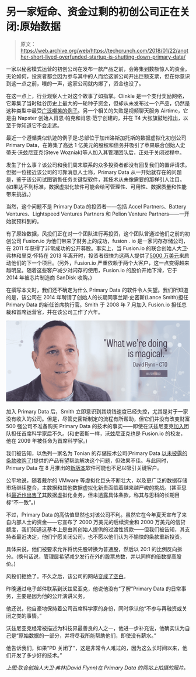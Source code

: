 # 另一家短命、资金过剩的初创公司正在关闭:原始数据

> 原文：<https://web.archive.org/web/https://techcrunch.com/2018/01/22/another-short-lived-overfunded-startup-is-shutting-down-primary-data/>

一家以秘密模式运营的初创公司在发布一款产品之前，会筹集到数额惊人的资金。无论如何，投资者都会因为参与其中的人而给这家公司开出巨额支票，但在你意识到这一点之前，噗的一声，这家公司就内爆了，资金也没了。

在这一点上，行业观察人士对这个故事了如指掌。Clinkle 是一个支付奖励网络，它筹集了当时硅谷历史上最大的一轮种子资金，但却从未发布过一个产品，仍然是这种类型中最受[广泛嘲笑的例子](https://web.archive.org/web/20230316161016/https://www.forbes.com/sites/ryanmac/2016/01/22/clinkle-up-in-smoke-as-investors-want-their-money-back/#39498d55138d)。另一个相关的失败是视频聊天服务 Airtime，它是由 Napster 创始人肖恩·帕克和肖恩·范宁创建的，并在 T4 大张旗鼓地推出，以至于你知道它不会走远。

最近一个遵循类似轨迹的例子是:总部位于加州洛斯加托斯的数据虚拟化初创公司 Primary Data，在筹集了高达 1 亿美元的股权和债务并吸引了苹果联合创始人史蒂夫·沃兹尼亚克(Steve Wozniak)等人加入其管理团队后，正处于关闭过程中。

发生了什么事？该公司和我们周末联系的众多投资者都没有回复我们的置评请求。但据一位接近该公司的可靠消息人士称，Primary Data 从一开始就存在的问题是，鉴于该公司试图销售任务关键型软件，其技术从未像需要的那样引人注目。(如果达不到标准，数据虚拟化软件可能会给可管理性、可用性、数据质量和性能带来挑战。)

当然，这个问题不是 Primary Data 的投资者——包括 Accel Partners、Battery Ventures、Lightspeed Ventures Partners 和 Pelion Venture Partners——一开始就预料到的。

有了原始数据，风投们正在对一个团队进行再投资，这个团队曾通过他们之前的初创公司 Fusion.io 为他们带来了财务上的成功，fusion . io 是一家闪存存储公司，在 2011 年获得了非常成功的公开募股。事实上，当 Fusion.io 的联合创始人大卫·弗林和里克·怀特在 2013 年离开时，投资者很快为这两人提供了[5000 万美元](https://web.archive.org/web/20230316161016/https://venturebeat.com/2013/10/31/primary-data-raises-50m-its-all-about-the-data-not-the-storage/)来启动他们的下一个项目。(另外，Fusion.io 严重依赖于两个大客户，这一点变得越来越明显。随着这些客户减少对闪存的使用，Fusion.io 的股价开始下滑，它于 2014 年被芯片制造商 SanDisk 收购。)

在撰写本文时，我们还不确定为什么 Primary Data 的软件令人失望。我们所知道的是，该公司在 2014 年聘请了创始人的长期同事兰斯·史密斯(Lance Smith)担任 Primary Data 的新任首席执行官。Smith 于 2008 年 7 月加入 Fusion.io 担任总裁和首席运营官，并在该公司工作了六年。

![](img/eff89d108d472caf9c2e60df5773e32f.png)

加入 Primary Data 后，Smith 立即意识到其烧钱速度已经失控，尤其是对于一家没有收入的公司。但是，尽管史密斯制定的流程有所帮助，但它们并没有改变财富 500 强公司不准备购买 Primary Data 的技术的事实——即使在沃兹尼亚克[加入](https://web.archive.org/web/20230316161016/https://venturebeat.com/2014/11/19/steve-wozniak-joins-his-old-fusion-io-friends-at-primary-data-as-chief-scientist/)团队担任首席科学家后不久。(和史密斯一样，沃兹尼亚克也是 Fusion.io 的校友，他在 2009 年被任命为首席科学家。)

我们被告知，以色列一家名为 Tonian 的存储技术公司(Primary Data [以未披露的条款收购了](https://web.archive.org/web/20230316161016/https://www.theregister.co.uk/2013/08/28/tonian_transforms_into_primary_data/))提供的产品有望帮助解决这个问题，但效果不佳。与此同时，Primary Data 在 8 月推出的[新版本](https://web.archive.org/web/20230316161016/https://siliconangle.com/blog/2017/08/03/primary-data-lands-40m-fuel-chase-data-management-leadership/)软件可能也不足以吸引关键客户。

公平地说，随着戴尔的 VMware 等虚拟化巨头不断壮大，以及更广泛的数据存储市场继续整合，主数据和其他数据虚拟化新贵面临着越来越严峻的挑战。(甚至思科[最近也出售了](https://web.archive.org/web/20230316161016/https://www.theregister.co.uk/2017/10/09/cisco_sells_data_virtualization_to_tibco/)其数据虚拟化业务，但未透露具体条款，称其与思科的长期目标“不一致”。)

不过，Primary Data 的高估值显然也对该公司不利。虽然它在今年夏天宣布了来自内部人士的资金——它宣布了 2000 万美元的后续资金和 2000 万美元的信贷额度，我们知道这基本上是由其创始人提供的过渡性贷款——但我们被告知，其支持者最近决定，他们宁愿关闭公司，也不愿以他们认为不愉快的条款重新投资。

具体来说，他们被要求允许将优先股转换为普通股，然后以 20:1 的比例反向拆分。(换句话说，管理层希望减少发行在外的股票总数，并以同样的倍数提高股价。)

风投们拒绝了。不久之后，该公司的网站[变成了空白](https://web.archive.org/web/20230316161016/http://primarydata.com/)。

昨晚通过电子邮件联系到沃兹尼亚克，他说他没有“了解”Primary Data 的日常事务，主要是因为他的公开演讲义务。

他还说，他自豪地保持着公司首席科学家的身份，同时承认他“不参与再融资或关闭之类的事情。”

沃兹尼亚克经常被描述为科技界最善良的人之一，他进一步补充说，他确实认为自己是“原始数据的一部分，并将尽我所能帮助他们，即使没有薪水。”

他告诉我们，如果“PD 关闭了”，这是非常令人难过的，因为这么长时间以来，他们开发了多少好的技术。”

*上图:联合创始人大卫·弗林(David Flynn)在 Primary Data 的网站上拍摄的照片。*